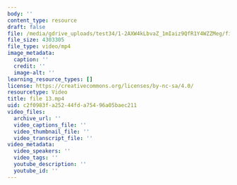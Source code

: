 ```yaml
---
body: ''
content_type: resource
draft: false
file: /media/gdrive_uploads/test34/1-2AXW4kLbvaZ_1mIaiz9QfR1Y4WZZMeg/file-13.mp4
file_size: 4303305
file_type: video/mp4
image_metadata:
  caption: ''
  credit: ''
  image-alt: ''
learning_resource_types: []
license: https://creativecommons.org/licenses/by-nc-sa/4.0/
resourcetype: Video
title: file 13.mp4
uid: c2f0983f-a252-44fd-a754-96a05baec211
video_files:
  archive_url: ''
  video_captions_file: ''
  video_thumbnail_file: ''
  video_transcript_file: ''
video_metadata:
  video_speakers: ''
  video_tags: ''
  youtube_description: ''
  youtube_id: ''
---
```

